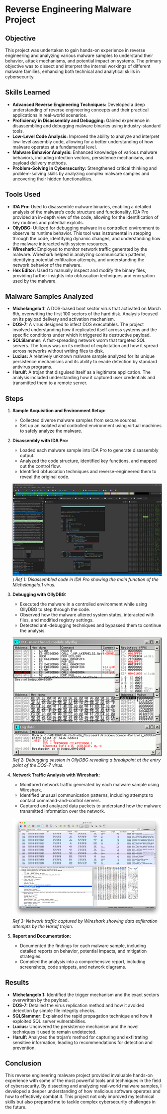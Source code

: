 # Reverse Engineering Malware Project

## Objective

This project was undertaken to gain hands-on experience in reverse engineering and analyzing various malware samples to understand their behavior, attack mechanisms, and potential impact on systems. The primary objective was to dissect and interpret the internal workings of different malware families, enhancing both technical and analytical skills in cybersecurity.

## Skills Learned

- **Advanced Reverse Engineering Techniques:** Developed a deep understanding of reverse engineering concepts and their practical applications in real-world scenarios.
- **Proficiency in Disassembly and Debugging:** Gained experience in disassembling and debugging malware binaries using industry-standard tools.
- **Low-Level Code Analysis:** Improved the ability to analyze and interpret low-level assembly code, allowing for a better understanding of how malware operates at a fundamental level.
- **Malware Behavior Analysis:** Enhanced knowledge of various malware behaviors, including infection vectors, persistence mechanisms, and payload delivery methods.
- **Problem-Solving in Cybersecurity:** Strengthened critical thinking and problem-solving skills by analyzing complex malware samples and uncovering their hidden functionalities.

## Tools Used

- **IDA Pro:** Used to disassemble malware binaries, enabling a detailed analysis of the malware’s code structure and functionality. IDA Pro provided an in-depth view of the code, allowing for the identification of key routines and potential exploits.
- **OllyDBG:** Utilized for debugging malware in a controlled environment to observe its runtime behavior. This tool was instrumental in stepping through the code, identifying dynamic changes, and understanding how the malware interacted with system resources.
- **Wireshark:** Employed to monitor network traffic generated by the malware. Wireshark helped in analyzing communication patterns, identifying potential exfiltration attempts, and understanding the network behavior of the malware.
- **Hex Editor:** Used to manually inspect and modify the binary files, providing further insights into obfuscation techniques and encryption used by the malware.

## Malware Samples Analyzed

- **Michelangelo.1:** A DOS-based boot sector virus that activated on March 6th, overwriting the first 100 sectors of the hard disk. Analysis focused on its payload delivery and activation mechanism.
- **DOS-7:** A virus designed to infect DOS executables. The project involved understanding how it replicated itself across systems and the specific conditions under which it triggered its destructive payload.
- **SQLSlammer:** A fast-spreading network worm that targeted SQL servers. The focus was on its method of exploitation and how it spread across networks without writing files to disk.
- **Lucius:** A relatively unknown malware sample analyzed for its unique persistence mechanisms and its ability to evade detection by standard antivirus programs.
- **Harulf:** A trojan that disguised itself as a legitimate application. The analysis included understanding how it captured user credentials and transmitted them to a remote server.

## Steps

1. **Sample Acquisition and Environment Setup:**
   - Collected diverse malware samples from secure sources.
   - Set up an isolated and controlled environment using virtual machines to safely analyze the malware.

2. **Disassembly with IDA Pro:**
   - Loaded each malware sample into IDA Pro to generate disassembly output.
   - Analyzed the code structure, identified key functions, and mapped out the control flow.
   - Identified obfuscation techniques and reverse-engineered them to reveal the original code.

   ![Disassembled code in IDA Pro](images/image4.png))
   *Ref 1: Disassembled code in IDA Pro showing the main function of the Michelangelo.1 virus.*

3. **Debugging with OllyDBG:**
   - Executed the malware in a controlled environment while using OllyDBG to step through the code.
   - Observed how the malware altered system states, interacted with files, and modified registry settings.
   - Detected anti-debugging techniques and bypassed them to continue the analysis.

   ![Debugging session in OllyDBG](images/image5.png)
   *Ref 2: Debugging session in OllyDBG revealing a breakpoint at the entry point of the DOS-7 virus.*

4. **Network Traffic Analysis with Wireshark:**
   - Monitored network traffic generated by each malware sample using Wireshark.
   - Identified unusual communication patterns, including attempts to contact command-and-control servers.
   - Captured and analyzed data packets to understand how the malware transmitted information over the network.

   ![Network traffic captured by Wireshark](images/image6.png)
   *Ref 3: Network traffic captured by Wireshark showing data exfiltration attempts by the Harulf trojan.*

5. **Report and Documentation:**
   - Documented the findings for each malware sample, including detailed reports on behavior, potential impacts, and mitigation strategies.
   - Compiled the analysis into a comprehensive report, including screenshots, code snippets, and network diagrams.

## Results

- **Michelangelo.1:** Identified the trigger mechanism and the exact sectors overwritten by the payload.
- **DOS-7:** Detailed the virus replication method and how it avoided detection by simple file integrity checks.
- **SQLSlammer:** Explained the rapid propagation technique and how it exploited SQL server vulnerabilities.
- **Lucius:** Uncovered the persistence mechanism and the novel techniques it used to remain undetected.
- **Harulf:** Analyzed the trojan’s method for capturing and exfiltrating sensitive information, leading to recommendations for detection and prevention.

## Conclusion

This reverse engineering malware project provided invaluable hands-on experience with some of the most powerful tools and techniques in the field of cybersecurity. By dissecting and analyzing real-world malware samples, I developed a deeper understanding of how malicious software operates and how to effectively combat it. This project not only improved my technical skills but also prepared me to tackle complex cybersecurity challenges in the future.



